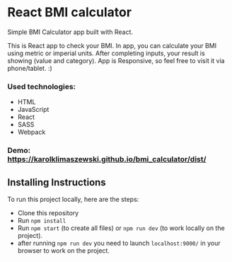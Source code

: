 # React BMI calculator

Simple BMI Calculator app built with React.

This is React app to check your BMI. In app, you can calculate your BMI using metric or imperial units.
After completing inputs, your result is showing (value and category).
App is Responsive, so feel free to visit it via phone/tablet. :)

### Used technologies:
- HTML
- JavaScript
- React
- SASS
- Webpack

### Demo: https://karolklimaszewski.github.io/bmi_calculator/dist/

## Installing Instructions

To run this project locally, here are the steps:

- Clone this repository
- Run ```npm install```
- Run ```npm start``` (to create all files) or ```npm run dev``` (to work locally on the project).
- after running ```npm run dev``` you need to launch ```localhost:9000/``` in your browser to work on the project.